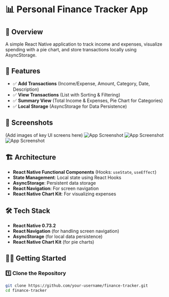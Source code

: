 # 📊 Personal Finance Tracker App

## 🚀 Overview

A simple React Native application to track income and expenses, visualize spending with a pie chart, and store transactions locally using AsyncStorage.

## 🎯 Features

- ✅ **Add Transactions** (Income/Expense, Amount, Category, Date, Description)
- ✅ **View Transactions** (List with Sorting & Filtering)
- ✅ **Summary View** (Total Income & Expenses, Pie Chart for Categories)
- ✅ **Local Storage** (AsyncStorage for Data Persistence)

## 📸 Screenshots

(Add images of key UI screens here)
![App Screenshot](./assets/images/screeshot1.png)
![App Screenshot](./assets/images/screenshot2.png)
![App Screenshot](./assets/images/screenshot3.png)

## 🏗️ Architecture

- **React Native Functional Components** (Hooks: `useState`, `useEffect`)
- **State Management**: Local state using React Hooks
- **AsyncStorage**: Persistent data storage
- **React Navigation**: For screen navigation
- **React Native Chart Kit**: For visualizing expenses

## 🛠️ Tech Stack

- **React Native 0.73.2**
- **React Navigation** (for handling screen navigation)
- **AsyncStorage** (for local data persistence)
- **React Native Chart Kit** (for pie charts)

## 🏃‍♂️ Getting Started

### 1️⃣ Clone the Repository

```sh
git clone https://github.com/your-username/finance-tracker.git
cd finance-tracker
```
